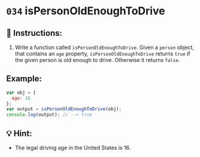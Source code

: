 # `034` isPersonOldEnoughToDrive

## 📝 Instructions:

1. Write a function called `isPersonOldEnoughToDrive`. Given a `person` object, that contains an `age` property, `isPersonOldEnoughToDrive` returns `true` if the given person is old enough to drive. Otherwise it returns `false`. 

## Example:

```Javascript
var obj = {
  age: 16
};
var output = isPersonOldEnoughToDrive(obj);
console.log(output); // --> true
```

## 💡 Hint:

+ The legal driving age in the United States is 16.